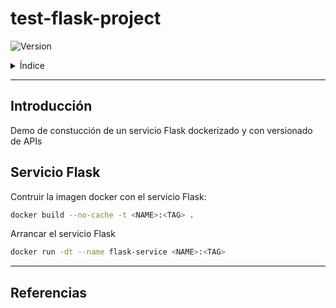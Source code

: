 # test-flask-project

![Version](https://img.shields.io/badge/version-0.0.1-blue.svg)


<details>
<summary>Índice</summary>

- [Introducción](#introduccion)
- [Servicio Flask](#servicio-flask)
- [Referencias](#referencias)

</details>

---
## Introducción
Demo de constucción de un servicio Flask dockerizado y con versionado de APIs

## Servicio Flask
Contruir la imagen docker con el servicio Flask:
```bash
docker build --no-cache -t <NAME>:<TAG> .
```

Arrancar el servicio Flask
```bash
docker run -dt --name flask-service <NAME>:<TAG>
```

---
## Referencias
